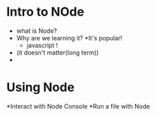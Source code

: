 # Intro to NOde

* what is Node?
* Why are we learning it?
    *It's popular!
    * javascript !
* (it doesn't matter(long term))
* 
# Using Node

*Interact with Node Console
*Run a file with Node